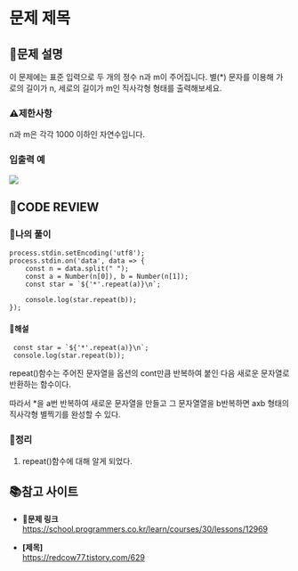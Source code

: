 # 문제 제목

## **📝문제 설명**
이 문제에는 표준 입력으로 두 개의 정수 n과 m이 주어집니다.
별(*) 문자를 이용해 가로의 길이가 n, 세로의 길이가 m인 직사각형 형태를 출력해보세요.
### **⚠제한사항**
n과 m은 각각 1000 이하인 자연수입니다.
### **입출력 예**
![](https://velog.velcdn.com/images/ssori0421/post/17df7db0-f71f-4672-bead-41e5b5a91efa/image.png)

## **🧐CODE REVIEW**

### **🧾나의 풀이**

```jsprocess
process.stdin.setEncoding('utf8');
process.stdin.on('data', data => {
    const n = data.split(" ");
    const a = Number(n[0]), b = Number(n[1]);
    const star = `${'*'.repeat(a)}\n`;

    console.log(star.repeat(b));
});
```

#### **📝해설**
```jsprocess
 const star = `${'*'.repeat(a)}\n`;
 console.log(star.repeat(b));
```
repeat()함수는 주어진 문자열을 옵션의 cont만큼 반복하여 붙인 다음 새로운 문자열로 반환하는 함수이다. 

따라서 *을 a번 반복하여 새로운 문자열을 만들고 그 문자열열을 b반복하면 axb 형태의 직사각형 별찍기를 완성할 수 있다.

### **🔖정리**

1. repeat()함수에 대해 알게 되었다.
## 📚참고 사이트

- **🔗문제 링크**<br/>
https://school.programmers.co.kr/learn/courses/30/lessons/12969

- **[제목]**<br/>
https://redcow77.tistory.com/629